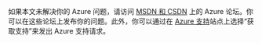 如果本文未解决你的 Azure 问题，请访问 [MSDN 和 CSDN](https://www.azure.cn/support/forums/) 上的 Azure 论坛。你可以在这些论坛上发布你的问题。此外，你可以通过在 [Azure 支持](https://www.azure.cn/support/contact/)站点上选择“获取支持”来发出 Azure 支持请求。

<!---HONumber=Mooncake_0206_2017-->